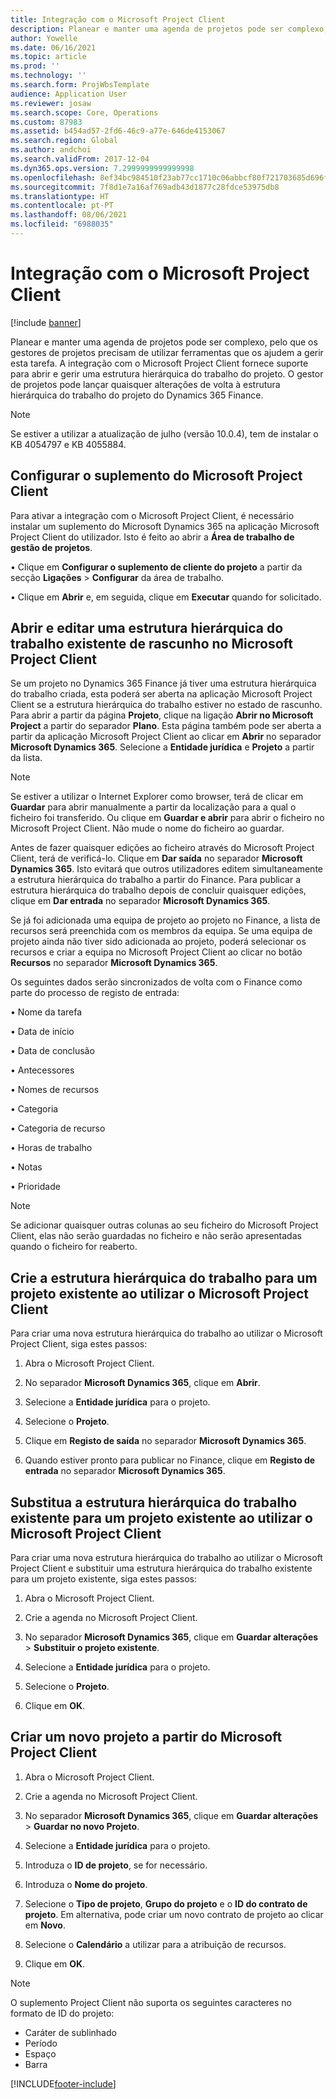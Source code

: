 ```yaml
---
title: Integração com o Microsoft Project Client
description: Planear e manter uma agenda de projetos pode ser complexo, pelo que os gestores de projetos precisam de utilizar ferramentas que os ajudem a gerir esta tarefa. A integração com o Microsoft Project Client fornece suporte para abrir e gerir uma estrutura hierárquica do trabalho do projeto.
author: Yowelle
ms.date: 06/16/2021
ms.topic: article
ms.prod: ''
ms.technology: ''
ms.search.form: ProjWbsTemplate
audience: Application User
ms.reviewer: josaw
ms.search.scope: Core, Operations
ms.custom: 87983
ms.assetid: b454ad57-2fd6-46c9-a77e-646de4153067
ms.search.region: Global
ms.author: andchoi
ms.search.validFrom: 2017-12-04
ms.dyn365.ops.version: 7.2999999999999998
ms.openlocfilehash: 8ef34bc984510f23ab77cc1710c06abbcf80f721703685d696fea28eeaddd732
ms.sourcegitcommit: 7f8d1e7a16af769adb43d1877c28fdce53975db8
ms.translationtype: HT
ms.contentlocale: pt-PT
ms.lasthandoff: 08/06/2021
ms.locfileid: "6988035"
---
```

# <a name="microsoft-project-client-integration"></a>Integração com o Microsoft Project Client

[!include [banner](../includes/banner.md)]

Planear e manter uma agenda de projetos pode ser complexo, pelo que os gestores de projetos precisam de utilizar ferramentas que os ajudem a gerir esta tarefa. A integração com o Microsoft Project Client fornece suporte para abrir e gerir uma estrutura hierárquica do trabalho do projeto. O gestor de projetos pode lançar quaisquer alterações de volta à estrutura hierárquica do trabalho do projeto do Dynamics 365 Finance.

> [!NOTE]
> Se estiver a utilizar a atualização de julho (versão 10.0.4), tem de instalar o KB 4054797 e KB 4055884.

## <a name="configure-the-microsoft-project-client-add-in"></a>Configurar o suplemento do Microsoft Project Client
Para ativar a integração com o Microsoft Project Client, é necessário instalar um suplemento do Microsoft Dynamics 365 na aplicação Microsoft Project Client do utilizador. Isto é feito ao abrir a **Área de trabalho de gestão de projetos**.

•   Clique em **Configurar o suplemento de cliente do projeto** a partir da secção **Ligações** > **Configurar** da área de trabalho.

•   Clique em **Abrir** e, em seguida, clique em **Executar** quando for solicitado.

## <a name="open-and-edit-an-existing-draft-work-breakdown-structure-in-microsoft-project-client"></a>Abrir e editar uma estrutura hierárquica do trabalho existente de rascunho no Microsoft Project Client
Se um projeto no Dynamics 365 Finance já tiver uma estrutura hierárquica do trabalho criada, esta poderá ser aberta na aplicação Microsoft Project Client se a estrutura hierárquica do trabalho estiver no estado de rascunho. Para abrir a partir da página **Projeto**, clique na ligação **Abrir no Microsoft Project** a partir do separador **Plano**. Esta página também pode ser aberta a partir da aplicação Microsoft Project Client ao clicar em **Abrir** no separador **Microsoft Dynamics 365**. Selecione a **Entidade jurídica** e **Projeto** a partir da lista.

> [!NOTE]
> Se estiver a utilizar o Internet Explorer como browser, terá de clicar em **Guardar** para abrir manualmente a partir da localização para a qual o ficheiro foi transferido. Ou clique em **Guardar e abrir** para abrir o ficheiro no Microsoft Project Client. Não mude o nome do ficheiro ao guardar.

Antes de fazer quaisquer edições ao ficheiro através do Microsoft Project Client, terá de verificá-lo. Clique em **Dar saída** no separador **Microsoft Dynamics 365**. Isto evitará que outros utilizadores editem simultaneamente a estrutura hierárquica do trabalho a partir do Finance. Para publicar a estrutura hierárquica do trabalho depois de concluir quaisquer edições, clique em **Dar entrada** no separador **Microsoft Dynamics 365**.

Se já foi adicionada uma equipa de projeto ao projeto no Finance, a lista de recursos será preenchida com os membros da equipa. Se uma equipa de projeto ainda não tiver sido adicionada ao projeto, poderá selecionar os recursos e criar a equipa no Microsoft Project Client ao clicar no botão **Recursos** no separador **Microsoft Dynamics 365**. 

Os seguintes dados serão sincronizados de volta com o Finance como parte do processo de registo de entrada:

•   Nome da tarefa

•   Data de início

•   Data de conclusão

•   Antecessores

•   Nomes de recursos

•   Categoria

•   Categoria de recurso

•   Horas de trabalho

•   Notas

•   Prioridade

> [!NOTE]
> Se adicionar quaisquer outras colunas ao seu ficheiro do Microsoft Project Client, elas não serão guardadas no ficheiro e não serão apresentadas quando o ficheiro for reaberto.

## <a name="create-the-work-breakdown-structure-for-an-existing-project-using-microsoft-project-client"></a>Crie a estrutura hierárquica do trabalho para um projeto existente ao utilizar o Microsoft Project Client
Para criar uma nova estrutura hierárquica do trabalho ao utilizar o Microsoft Project Client, siga estes passos:


1.  Abra o Microsoft Project Client.

2.  No separador **Microsoft Dynamics 365**, clique em **Abrir**.

3.  Selecione a **Entidade jurídica** para o projeto.

4.  Selecione o **Projeto**.

5.  Clique em **Registo de saída** no separador **Microsoft Dynamics 365**.

6.  Quando estiver pronto para publicar no Finance, clique em **Registo de entrada** no separador **Microsoft Dynamics 365**.

## <a name="replace-the-existing-work-breakdown-structure-for-an-existing-project-using-microsoft-project-client"></a>Substitua a estrutura hierárquica do trabalho existente para um projeto existente ao utilizar o Microsoft Project Client
Para criar uma nova estrutura hierárquica do trabalho ao utilizar o Microsoft Project Client e substituir uma estrutura hierárquica do trabalho existente para um projeto existente, siga estes passos:

1.  Abra o Microsoft Project Client.

2.  Crie a agenda no Microsoft Project Client.

3.  No separador **Microsoft Dynamics 365**, clique em **Guardar alterações** > **Substituir o projeto existente**.

4.  Selecione a **Entidade jurídica** para o projeto.

5.  Selecione o **Projeto**.

6.  Clique em **OK**.

## <a name="create-a-new-project-from-within-microsoft-project-client"></a>Criar um novo projeto a partir do Microsoft Project Client


1.  Abra o Microsoft Project Client.

2.  Crie a agenda no Microsoft Project Client.

3.  No separador **Microsoft Dynamics 365**, clique em **Guardar alterações** > **Guardar no novo Projeto**.

4.  Selecione a **Entidade jurídica** para o projeto.

5.  Introduza o **ID de projeto**, se for necessário.

6.  Introduza o **Nome do projeto**.

7.  Selecione o **Tipo de projeto**, **Grupo do projeto** e o **ID do contrato de projeto**. Em alternativa, pode criar um novo contrato de projeto ao clicar em **Novo**.

8.  Selecione o **Calendário** a utilizar para a atribuição de recursos.

11. Clique em **OK**.

> [!NOTE]
> O suplemento Project Client não suporta os seguintes caracteres no formato de ID do projeto:
> 
>   - Caráter de sublinhado
>   - Período
>   - Espaço
>   - Barra

[!INCLUDE[footer-include](../includes/footer-banner.md)]

